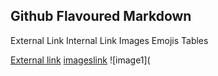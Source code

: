 ## Github Flavoured Markdown

External Link
Internal Link
Images
Emojis
Tables

[External link](https://help.github.com/en)
[imageslink](#Images)
![image1](
